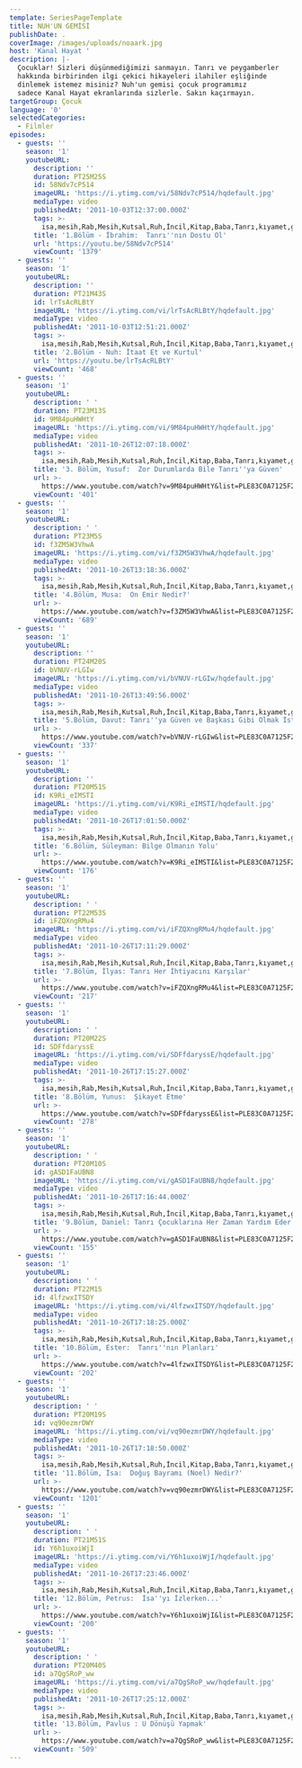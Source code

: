 ```yaml
---
template: SeriesPageTemplate
title: NUH'UN GEMİSİ
publishDate: .
coverImage: /images/uploads/noaark.jpg
host: 'Kanal Hayat '
description: |-
  Çocuklar! Sizleri düşünmediğimizi sanmayın. Tanrı ve peygamberler
  hakkında birbirinden ilgi çekici hikayeleri ilahiler eşliğinde 
  dinlemek istemez misiniz? Nuh'un gemisi çocuk programımız
  sadece Kanal Hayat ekranlarında sizlerle. Sakın kaçırmayın.
targetGroup: Çocuk
language: '0'
selectedCategories:
  - Filmler
episodes:
  - guests: ''
    season: '1'
    youtubeURL:
      description: ''
      duration: PT25M25S
      id: 58Ndv7cP514
      imageURL: 'https://i.ytimg.com/vi/58Ndv7cP514/hqdefault.jpg'
      mediaType: video
      publishedAt: '2011-10-03T12:37:00.000Z'
      tags: >-
        isa,mesih,Rab,Mesih,Kutsal,Ruh,İncil,Kitap,Baba,Tanrı,kıyamet,günü,Allah,depresyon,şifa,bereket,Özgürlük,Hastalık,Bunalım,Esenlik,Rahatlık,Mucize,Hristiyanlık,İman,Hz.,İsa,peygamber,İlah,Ruhsal,Protestan,Türk,Hristiyan,Kıyamet,İntihar,Cennet,Cehennem,din,lanet,Cin,Pastör,Kilise,Ahiret,neler,olacak,yargı
      title: '1.Bölüm - İbrahim:  Tanrı''nın Dostu Ol'
      url: 'https://youtu.be/58Ndv7cP514'
      viewCount: '1379'
  - guests: ''
    season: '1'
    youtubeURL:
      description: ''
      duration: PT21M43S
      id: lrTsAcRLBtY
      imageURL: 'https://i.ytimg.com/vi/lrTsAcRLBtY/hqdefault.jpg'
      mediaType: video
      publishedAt: '2011-10-03T12:51:21.000Z'
      tags: >-
        isa,mesih,Rab,Mesih,Kutsal,Ruh,İncil,Kitap,Baba,Tanrı,kıyamet,günü,Allah,depresyon,şifa,bereket,Özgürlük,Hastalık,Bunalım,Esenlik,Rahatlık,Mucize,Hristiyanlık,İman,Hz.,İsa,peygamber,İlah,Ruhsal,Protestan,Türk,Hristiyan,Kıyamet,İntihar,Cennet,Cehennem,din,lanet,Cin,Pastör,Kilise,Ahiret,neler,olacak,yargı
      title: '2.Bölüm - Nuh: İtaat Et ve Kurtul'
      url: 'https://youtu.be/lrTsAcRLBtY'
      viewCount: '468'
  - guests: ''
    season: '1'
    youtubeURL:
      description: ' '
      duration: PT23M13S
      id: 9M84puHWHtY
      imageURL: 'https://i.ytimg.com/vi/9M84puHWHtY/hqdefault.jpg'
      mediaType: video
      publishedAt: '2011-10-26T12:07:18.000Z'
      tags: >-
        isa,mesih,Rab,Mesih,Kutsal,Ruh,İncil,Kitap,Baba,Tanrı,kıyamet,günü,Allah,depresyon,şifa,bereket,Özgürlük,Hastalık,Bunalım,Esenlik,Rahatlık,Mucize,Hristiyanlık,İman,Hz.,İsa,peygamber,İlah,Ruhsal,Protestan,Türk,Hristiyan,Kıyamet,İntihar,Cennet,Cehennem,din,lanet,Cin,Pastör,Kilise,Ahiret,neler,olacak,yargı
      title: '3. Bölüm, Yusuf:  Zor Durumlarda Bile Tanrı''ya Güven'
      url: >-
        https://www.youtube.com/watch?v=9M84puHWHtY&list=PLE83C0A7125F2824D&index=4&t=0s
      viewCount: '401'
  - guests: ''
    season: '1'
    youtubeURL:
      description: ' '
      duration: PT23M5S
      id: f3ZM5W3VhwA
      imageURL: 'https://i.ytimg.com/vi/f3ZM5W3VhwA/hqdefault.jpg'
      mediaType: video
      publishedAt: '2011-10-26T13:18:36.000Z'
      tags: >-
        isa,mesih,Rab,Mesih,Kutsal,Ruh,İncil,Kitap,Baba,Tanrı,kıyamet,günü,Allah,depresyon,şifa,bereket,Özgürlük,Hastalık,Bunalım,Esenlik,Rahatlık,Mucize,Hristiyanlık,İman,Hz.,İsa,peygamber,İlah,Ruhsal,Protestan,Türk,Hristiyan,Kıyamet,İntihar,Cennet,Cehennem,din,lanet,Cin,Pastör,Kilise,Ahiret,neler,olacak,yargı
      title: '4.Bölüm, Musa:  On Emir Nedir?'
      url: >-
        https://www.youtube.com/watch?v=f3ZM5W3VhwA&list=PLE83C0A7125F2824D&index=5&t=0s
      viewCount: '689'
  - guests: ''
    season: '1'
    youtubeURL:
      description: ''
      duration: PT24M20S
      id: bVNUV-rLGIw
      imageURL: 'https://i.ytimg.com/vi/bVNUV-rLGIw/hqdefault.jpg'
      mediaType: video
      publishedAt: '2011-10-26T13:49:56.000Z'
      tags: >-
        isa,mesih,Rab,Mesih,Kutsal,Ruh,İncil,Kitap,Baba,Tanrı,kıyamet,günü,Allah,depresyon,şifa,bereket,Özgürlük,Hastalık,Bunalım,Esenlik,Rahatlık,Mucize,Hristiyanlık,İman,Hz.,İsa,peygamber,İlah,Ruhsal,Protestan,Türk,Hristiyan,Kıyamet,İntihar,Cennet,Cehennem,din,lanet,Cin,Pastör,Kilise,Ahiret,neler,olacak,yargı
      title: '5.Bölüm, Davut: Tanrı''ya Güven ve Başkası Gibi Olmak İsteme.'
      url: >-
        https://www.youtube.com/watch?v=bVNUV-rLGIw&list=PLE83C0A7125F2824D&index=6&t=0s
      viewCount: '337'
  - guests: ''
    season: '1'
    youtubeURL:
      description: ''
      duration: PT20M51S
      id: K9Ri_eIMSTI
      imageURL: 'https://i.ytimg.com/vi/K9Ri_eIMSTI/hqdefault.jpg'
      mediaType: video
      publishedAt: '2011-10-26T17:01:50.000Z'
      tags: >-
        isa,mesih,Rab,Mesih,Kutsal,Ruh,İncil,Kitap,Baba,Tanrı,kıyamet,günü,Allah,depresyon,şifa,bereket,Özgürlük,Hastalık,Bunalım,Esenlik,Rahatlık,Mucize,Hristiyanlık,İman,Hz.,İsa,peygamber,İlah,Ruhsal,Protestan,Türk,Hristiyan,Kıyamet,İntihar,Cennet,Cehennem,din,lanet,Cin,Pastör,Kilise,Ahiret,neler,olacak,yargı
      title: '6.Bölüm, Süleyman: Bilge Olmanın Yolu'
      url: >-
        https://www.youtube.com/watch?v=K9Ri_eIMSTI&list=PLE83C0A7125F2824D&index=7&t=0s
      viewCount: '176'
  - guests: ''
    season: '1'
    youtubeURL:
      description: ' '
      duration: PT22M53S
      id: iFZQXngRMu4
      imageURL: 'https://i.ytimg.com/vi/iFZQXngRMu4/hqdefault.jpg'
      mediaType: video
      publishedAt: '2011-10-26T17:11:29.000Z'
      tags: >-
        isa,mesih,Rab,Mesih,Kutsal,Ruh,İncil,Kitap,Baba,Tanrı,kıyamet,günü,Allah,depresyon,şifa,bereket,Özgürlük,Hastalık,Bunalım,Esenlik,Rahatlık,Mucize,Hristiyanlık,İman,Hz.,İsa,peygamber,İlah,Ruhsal,Protestan,Türk,Hristiyan,Kıyamet,İntihar,Cennet,Cehennem,din,lanet,Cin,Pastör,Kilise,Ahiret,neler,olacak,yargı
      title: '7.Bölüm, İlyas: Tanrı Her İhtiyacını Karşılar'
      url: >-
        https://www.youtube.com/watch?v=iFZQXngRMu4&list=PLE83C0A7125F2824D&index=8&t=0s
      viewCount: '217'
  - guests: ''
    season: '1'
    youtubeURL:
      description: ' '
      duration: PT20M22S
      id: SDFfdaryssE
      imageURL: 'https://i.ytimg.com/vi/SDFfdaryssE/hqdefault.jpg'
      mediaType: video
      publishedAt: '2011-10-26T17:15:27.000Z'
      tags: >-
        isa,mesih,Rab,Mesih,Kutsal,Ruh,İncil,Kitap,Baba,Tanrı,kıyamet,günü,Allah,depresyon,şifa,bereket,Özgürlük,Hastalık,Bunalım,Esenlik,Rahatlık,Mucize,Hristiyanlık,İman,Hz.,İsa,peygamber,İlah,Ruhsal,Protestan,Türk,Hristiyan,Kıyamet,İntihar,Cennet,Cehennem,din,lanet,Cin,Pastör,Kilise,Ahiret,neler,olacak,yargı
      title: '8.Bölüm, Yunus:  Şikayet Etme'
      url: >-
        https://www.youtube.com/watch?v=SDFfdaryssE&list=PLE83C0A7125F2824D&index=9&t=0s
      viewCount: '278'
  - guests: ''
    season: '1'
    youtubeURL:
      description: ' '
      duration: PT20M10S
      id: gASD1FaUBN8
      imageURL: 'https://i.ytimg.com/vi/gASD1FaUBN8/hqdefault.jpg'
      mediaType: video
      publishedAt: '2011-10-26T17:16:44.000Z'
      tags: >-
        isa,mesih,Rab,Mesih,Kutsal,Ruh,İncil,Kitap,Baba,Tanrı,kıyamet,günü,Allah,depresyon,şifa,bereket,Özgürlük,Hastalık,Bunalım,Esenlik,Rahatlık,Mucize,Hristiyanlık,İman,Hz.,İsa,peygamber,İlah,Ruhsal,Protestan,Türk,Hristiyan,Kıyamet,İntihar,Cennet,Cehennem,din,lanet,Cin,Pastör,Kilise,Ahiret,neler,olacak,yargı
      title: '9.Bölüm, Daniel: Tanrı Çocuklarına Her Zaman Yardım Eder'
      url: >-
        https://www.youtube.com/watch?v=gASD1FaUBN8&list=PLE83C0A7125F2824D&index=10&t=0s
      viewCount: '155'
  - guests: ''
    season: '1'
    youtubeURL:
      description: ' '
      duration: PT22M1S
      id: 4lfzwxITSDY
      imageURL: 'https://i.ytimg.com/vi/4lfzwxITSDY/hqdefault.jpg'
      mediaType: video
      publishedAt: '2011-10-26T17:18:25.000Z'
      tags: >-
        isa,mesih,Rab,Mesih,Kutsal,Ruh,İncil,Kitap,Baba,Tanrı,kıyamet,günü,Allah,depresyon,şifa,bereket,Özgürlük,Hastalık,Bunalım,Esenlik,Rahatlık,Mucize,Hristiyanlık,İman,Hz.,İsa,peygamber,İlah,Ruhsal,Protestan,Türk,Hristiyan,Kıyamet,İntihar,Cennet,Cehennem,din,lanet,Cin,Pastör,Kilise,Ahiret,neler,olacak,yargı
      title: '10.Bölüm, Ester:  Tanrı''nın Planları'
      url: >-
        https://www.youtube.com/watch?v=4lfzwxITSDY&list=PLE83C0A7125F2824D&index=11&t=0s
      viewCount: '202'
  - guests: ''
    season: '1'
    youtubeURL:
      description: ' '
      duration: PT20M19S
      id: vq90ezmrDWY
      imageURL: 'https://i.ytimg.com/vi/vq90ezmrDWY/hqdefault.jpg'
      mediaType: video
      publishedAt: '2011-10-26T17:18:50.000Z'
      tags: >-
        isa,mesih,Rab,Mesih,Kutsal,Ruh,İncil,Kitap,Baba,Tanrı,kıyamet,günü,Allah,depresyon,şifa,bereket,Özgürlük,Hastalık,Bunalım,Esenlik,Rahatlık,Mucize,Hristiyanlık,İman,Hz.,İsa,peygamber,İlah,Ruhsal,Protestan,Türk,Hristiyan,Kıyamet,İntihar,Cennet,Cehennem,din,lanet,Cin,Pastör,Kilise,Ahiret,neler,olacak,yargı
      title: '11.Bölüm, İsa:  Doğuş Bayramı (Noel) Nedir?'
      url: >-
        https://www.youtube.com/watch?v=vq90ezmrDWY&list=PLE83C0A7125F2824D&index=12&t=0s
      viewCount: '1201'
  - guests: ''
    season: '1'
    youtubeURL:
      description: ' '
      duration: PT21M51S
      id: Y6h1uxoiWjI
      imageURL: 'https://i.ytimg.com/vi/Y6h1uxoiWjI/hqdefault.jpg'
      mediaType: video
      publishedAt: '2011-10-26T17:23:46.000Z'
      tags: >-
        isa,mesih,Rab,Mesih,Kutsal,Ruh,İncil,Kitap,Baba,Tanrı,kıyamet,günü,Allah,depresyon,şifa,bereket,Özgürlük,Hastalık,Bunalım,Esenlik,Rahatlık,Mucize,Hristiyanlık,İman,Hz.,İsa,peygamber,İlah,Ruhsal,Protestan,Türk,Hristiyan,Kıyamet,İntihar,Cennet,Cehennem,din,lanet,Cin,Pastör,Kilise,Ahiret,neler,olacak,yargı
      title: '12.Bölüm, Petrus:  İsa''yı İzlerken...'
      url: >-
        https://www.youtube.com/watch?v=Y6h1uxoiWjI&list=PLE83C0A7125F2824D&index=13&t=0s
      viewCount: '200'
  - guests: ''
    season: '1'
    youtubeURL:
      description: ' '
      duration: PT20M40S
      id: a7QgSRoP_ww
      imageURL: 'https://i.ytimg.com/vi/a7QgSRoP_ww/hqdefault.jpg'
      mediaType: video
      publishedAt: '2011-10-26T17:25:12.000Z'
      tags: >-
        isa,mesih,Rab,Mesih,Kutsal,Ruh,İncil,Kitap,Baba,Tanrı,kıyamet,günü,Allah,depresyon,şifa,bereket,Özgürlük,Hastalık,Bunalım,Esenlik,Rahatlık,Mucize,Hristiyanlık,İman,Hz.,İsa,peygamber,İlah,Ruhsal,Protestan,Türk,Hristiyan,Kıyamet,İntihar,Cennet,Cehennem,din,lanet,Cin,Pastör,Kilise,Ahiret,neler,olacak,yargı
      title: '13.Bölüm, Pavlus : U Dönüşü Yapmak'
      url: >-
        https://www.youtube.com/watch?v=a7QgSRoP_ww&list=PLE83C0A7125F2824D&index=14&t=0s
      viewCount: '509'
---
```



